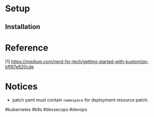 # Setup

##  Installation


# Reference
[1] https://medium.com/nerd-for-tech/getting-started-with-kustomize-bff87e820cde


#  Notices
- patch yaml must contain `namespace` for deployment resource patch.






#kubernetes
#k8s
#devsecops 
#devops